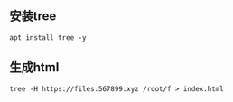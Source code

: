 
## 安装tree

```
apt install tree -y
```


## 生成html

```
tree -H https://files.567899.xyz /root/f > index.html
```

